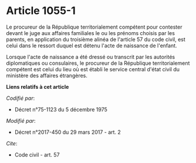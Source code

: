 # Article 1055-1

Le procureur de la République territorialement compétent pour contester devant le juge aux affaires familiales le ou les
prénoms choisis par les parents, en application du troisième alinéa de l'article 57 du code civil, est celui dans le ressort
duquel est détenu l'acte de naissance de l'enfant.

Lorsque l'acte de naissance a été dressé ou transcrit par les autorités diplomatiques ou consulaires, le procureur de la
République territorialement compétent est celui du lieu où est établi le service central d'état civil du ministère des
affaires étrangères.

**Liens relatifs à cet article**

_Codifié par_:

  - Décret n°75-1123 du 5 décembre 1975

_Modifié par_:

  - Décret n°2017-450 du 29 mars 2017 - art. 2

_Cite_:

  - Code civil - art. 57

